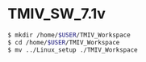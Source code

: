 # TMIV_SW_7.1v
```sh
$ mkdir /home/$USER/TMIV_Workspace
$ cd /home/$USER/TMIV_Workspace
$ mv ../Linux_setup ./TMIV_Workspace
```
